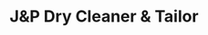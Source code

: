 ---
title: "J&P Dry Cleaner & Tailor"
url: /belleville/jandp-dry-cleaner-and-tailor/
shop: laundry
---
